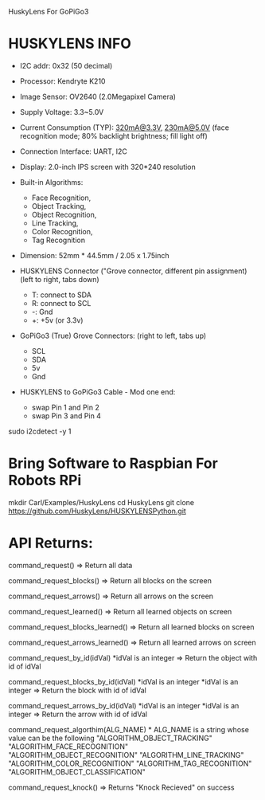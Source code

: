 HuskyLens For GoPiGo3


# HUSKYLENS INFO
- I2C addr: 0x32  (50 decimal)
- Processor: Kendryte K210
- Image Sensor: OV2640 (2.0Megapixel Camera)
- Supply Voltage: 3.3~5.0V
- Current Consumption (TYP): 320mA@3.3V, 230mA@5.0V 
  (face recognition mode; 80% backlight brightness; fill light off)
- Connection Interface: UART, I2C
- Display: 2.0-inch IPS screen with 320*240 resolution
- Built-in Algorithms: 
  - Face Recognition, 
  - Object Tracking, 
  - Object Recognition, 
  - Line Tracking, 
  - Color Recognition, 
  - Tag Recognition 
- Dimension: 52mm * 44.5mm / 2.05 x 1.75inch
- HUSKYLENS Connector ("Grove connector, different pin assignment) 
  (left to right, tabs down) 
  - T: connect to SDA
  - R: connect to SCL
  - -: Gnd
  - +: +5v  (or 3.3v)

- GoPiGo3 (True) Grove Connectors: (right to left, tabs up)
  - SCL
  - SDA
  - 5v
  - Gnd

- HUSKYLENS to GoPiGo3 Cable - Mod one end:
  - swap Pin 1 and Pin 2
  - swap Pin 3 and Pin 4


sudo i2cdetect -y 1

# Bring Software to Raspbian For Robots RPi
mkdir Carl/Examples/HuskyLens
cd HuskyLens
git clone https://github.com/HuskyLens/HUSKYLENSPython.git


# API Returns:

command_request()
     => Return all data 
     
command_request_blocks()
     => Return all blocks on the screen

command_request_arrows()
     => Return all arrows on the screen

command_request_learned()
     => Return all learned objects on screen

command_request_blocks_learned()
     => Return all learned blocks on screen

command_request_arrows_learned() 
     => Return all learned arrows on screen 

command_request_by_id(idVal)
     *idVal is an integer
     => Return the object with id of idVal

command_request_blocks_by_id(idVal) *idVal is an integer
     *idVal is an integer
     => Return the block with id of idVal

command_request_arrows_by_id(idVal) *idVal is an integer
     *idVal is an integer
     => Return the arrow with id of idVal

command_request_algorthim(ALG_NAME)
    * ALG_NAME is a string whose value can be the following
        "ALGORITHM_OBJECT_TRACKING"
        "ALGORITHM_FACE_RECOGNITION"
        "ALGORITHM_OBJECT_RECOGNITION"
        "ALGORITHM_LINE_TRACKING"
        "ALGORITHM_COLOR_RECOGNITION"
        "ALGORITHM_TAG_RECOGNITION"
        "ALGORITHM_OBJECT_CLASSIFICATION"

command_request_knock()
    => Returns "Knock Recieved" on success


